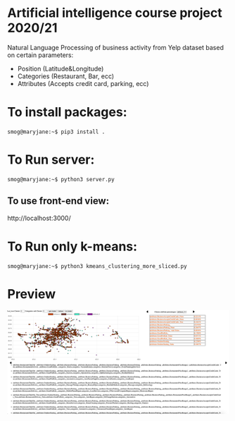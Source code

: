 # Artificial intelligence course project 2020/21
Natural Language Processing of business activity from Yelp dataset based on certain parameters:

* Position (Latitude&Longitude)
* Categories (Restaurant, Bar, ecc)
* Attributes (Accepts credit card, parking, ecc)


# To install packages:
```console
smog@maryjane:~$ pip3 install .
```

# To Run server:

```console
smog@maryjane:~$ python3 server.py
```
## To use front-end view:
  http://localhost:3000/

# To Run only k-means:

```console
smog@maryjane:~$ python3 kmeans_clustering_more_sliced.py
```

# Preview
![testo alt](/foto/home.png "Screenshoot of the results on website")
